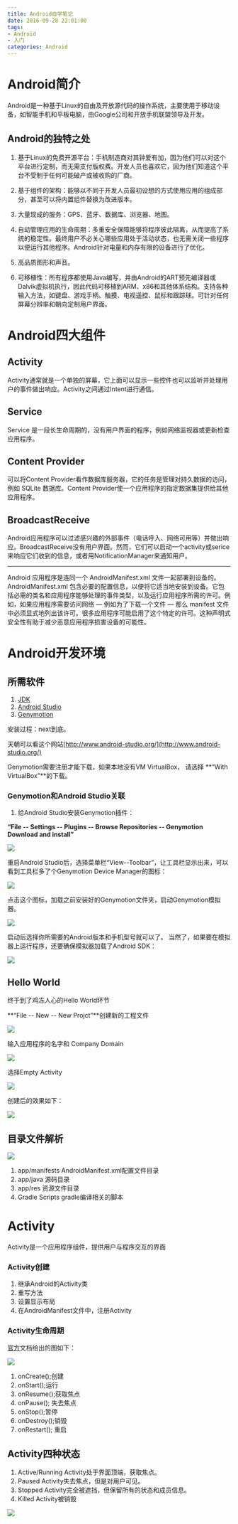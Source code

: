 ```yaml
---
title: Android自学笔记
date: 2016-09-28 22:01:00
tags: 
- Android
- 入门
categories: Android
---
```

# Android简介

Android是一种基于Linux的自由及开放源代码的操作系统，主要使用于移动设备，如智能手机和平板电脑，由Google公司和开放手机联盟领导及开发。

## Android的独特之处

1. 基于Linux的免费开源平台：手机制造商对其钟爱有加，因为他们可以对这个平台进行定制，而无需支付版权费。开发人员也喜欢它，因为他们知道这个平台不受制于任何可能破产或被收购的厂商。

2. 基于组件的架构：能够以不同于开发人员最初设想的方式使用应用的组成部分，甚至可以将内置组件替换为改进版本。

3. 大量现成的服务：GPS、蓝牙、数据库、浏览器、地图。

4. 自动管理应用的生命周期：多重安全保障能够将程序彼此隔离，从而提高了系统的稳定性。最终用户不必关心哪些应用处于活动状态，也无需关闭一些程序以便运行其他程序。Android针对电量和内存有限的设备进行了优化。

5. 高品质图形和声音。

6. 可移植性：所有程序都使用Java编写，并由Android的ART预先编译器或Dalvik虚拟机执行，因此代码可移植到ARM、x86和其他体系结构。支持各种输入方法，如键盘、游戏手柄、触摸、电视遥控、鼠标和跟踪球。可针对任何屏幕分辨率和朝向定制用户界面。

# Android四大组件

## Activity

Activity通常就是一个单独的屏幕，它上面可以显示一些控件也可以监听并处理用户的事件做出响应。Activity之间通过Intent进行通信。

## Service

Service 是一段长生命周期的，没有用户界面的程序，例如网络监视器或更新检查应用程序。

## Content Provider

可以将Content Provider看作数据库服务器，它的任务是管理对持久数据的访问，例如 SQLite 数据库。Content Provider使一个应用程序的指定数据集提供给其他应用程序。

## BroadcastReceive
Android应用程序可以过滤感兴趣的外部事件（电话呼入、网络可用等）并做出响应。BroadcastReceive没有用户界面。然而，它们可以启动一个activity或serice 来响应它们收到的信息，或者用NotificationManager来通知用户。

---

Android 应用程序是连同一个 AndroidManifest.xml 文件一起部署到设备的。AndroidManifest.xml 包含必要的配置信息，以便将它适当地安装到设备。它包括必需的类名和应用程序能够处理的事件类型，以及运行应用程序所需的许可。例如，如果应用程序需要访问网络 — 例如为了下载一个文件 — 那么 manifest 文件中必须显式地列出该许可。很多应用程序可能启用了这个特定的许可。这种声明式安全性有助于减少恶意应用程序损害设备的可能性。

# Android开发环境

## 所需软件

1. [JDK](http://www.oracle.com/index.html)
2. [Android Studio](http://developer.android.com/index.html)
3. [Genymotion](https://www.genymotion.com/download/)

安装过程：next到底。

天朝可以看这个网站[http://www.android-studio.org/](http://www.android-studio.org/)

Genymotion需要注册才能下载，如果本地没有VM VirtualBox，
请选择 **“With VirtualBox”**的下载。

### Genymotion和Android Studio关联

1. 给Android Studio安装Genymotion插件：

**“File -- Settings -- Plugins -- Browse Repositories -- Genymotion Download and install”**

![](http://p1.bpimg.com/567571/8ce31e7a3ab1d2e7.png) 

重启Android Studio后，选择菜单栏“View--Toolbar”，让工具栏显示出来，可以看到工具栏多了个Genymotion Device Manager的图标：

![](http://p1.bqimg.com/567571/a8438291d5e060b6.png)

点击这个图标，加载之前安装好的Genymotion文件夹，启动Genymotion模拟器。

![](http://p1.bpimg.com/567571/4394d82bf3ebba68.png)

启动后选择你所需要的Android版本和手机型号就可以了。
当然了，如果要在模拟器上运行程序，还要确保模拟器加载了Android SDK：

![](http://p1.bpimg.com/567571/b25279917e251377.png)

## Hello World
终于到了鸡冻人心的Hello World环节

**“File -- New -- New Projct”**创建新的工程文件

![](http://p1.bpimg.com/567571/0b2a119095c7ce10.png)

输入应用程序的名字和 Company Domain

![](http://i1.piimg.com/567571/2b7d1569addca78d.png)

选择Empty Activity

![](http://i1.piimg.com/567571/56bc6911b473cf37.png)

创建后的效果如下：

![](http://i1.piimg.com/567571/885a7eb2b34c0342.png)

## 目录文件解析

![](http://i1.piimg.com/567571/9cb0b222c24e6400.png)

1. app/manifests AndroidManifest.xml配置文件目录
2. app/java 源码目录
3. app/res 资源文件目录
4. Gradle Scripts gradle编译相关的脚本

# Activity

Activity是一个应用程序组件，提供用户与程序交互的界面

### Activity创建

1. 继承Android的Activity类
2. 重写方法
3. 设置显示布局
4. 在AndroidManifest文件中，注册Activity

### Activity生命周期

[官方](https://developer.android.com/reference/android/app/Activity.html)文档给出的图如下：

![](http://p1.bpimg.com/567571/75a197c753928d46.png)

1. onCreate();创建 
2. onStart();运行 
3. onResume();获取焦点 
4. onPause(); 失去焦点
5. onStop();暂停 
6. onDestroy();销毁 
7. onRestart(); 重启

## Activity四种状态
1. Active/Running Activity处于界面顶端，获取焦点。
2. Paused Activity失去焦点，但是对用户可见。
3. Stopped Activity完全被遮挡，但保留所有的状态和成员信息。
4. Killed Activity被销毁

![](http://p1.bqimg.com/567571/2924ef5e1b85bbf1.png)